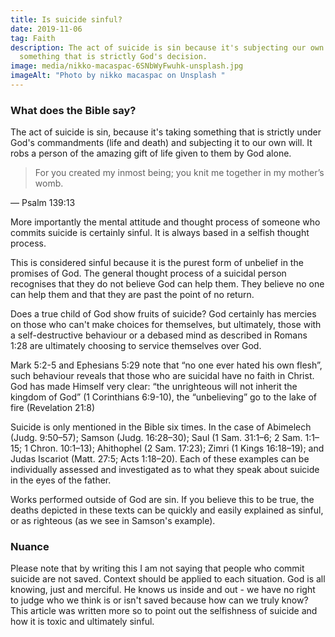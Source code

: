 ```yaml
---
title: Is suicide sinful?
date: 2019-11-06
tag: Faith
description: The act of suicide is sin because it's subjecting our own will onto
  something that is strictly God's decision.
image: media/nikko-macaspac-6SNbWyFwuhk-unsplash.jpg
imageAlt: "Photo by nikko macaspac on Unsplash "
---
```


### What does the Bible say?

The act of suicide is sin, because it's taking something that is strictly under God's commandments (life and death) and subjecting it to our own will. It robs a person of the amazing gift of life given to them by God alone.

> For you created my inmost being; you knit me together in my mother’s womb.

— Psalm 139:13

More importantly the mental attitude and thought process of someone who commits suicide is certainly sinful. It is always based in a selfish thought process.

This is considered sinful because it is the purest form of unbelief in the promises of God. The general thought process of a suicidal person recognises that they do not believe God can help them. They believe no one can help them and that they are past the point of no return.

Does a true child of God show fruits of suicide? God certainly has mercies on those who can't make choices for themselves, but ultimately, those with a self-destructive behaviour or a debased mind as described in Romans 1:28 are ultimately choosing to service themselves over God.

Mark 5:2-5 and Ephesians 5:29 note that “no one ever hated his own flesh”, such behaviour reveals that those who are suicidal have no faith in Christ. God has made Himself very clear: “the unrighteous will not inherit the kingdom of God” (1 Corinthians 6:9-10), the “unbelieving” go to the lake of fire (Revelation 21:8)

Suicide is only mentioned in the Bible six times. In the case of Abimelech (Judg. 9:50–57); Samson (Judg. 16:28–30); Saul (1 Sam. 31:1–6; 2 Sam. 1:1–15; 1 Chron. 10:1–13); Ahithophel (2 Sam. 17:23); Zimri (1 Kings 16:18–19); and Judas Iscariot (Matt. 27:5; Acts 1:18–20). Each of these examples can be individually assessed and investigated as to what they speak about suicide in the eyes of the father.

Works performed outside of God are sin. If you believe this to be true, the deaths depicted in these texts can be quickly and easily explained as sinful, or as righteous (as we see in Samson's example).

### Nuance

Please note that by writing this I am not saying that people who commit suicide are not saved. Context should be applied to each situation. God is all knowing, just and merciful. He knows us inside and out - we have no right to judge who we think is or isn't saved because how can we truly know? This article was written more so to point out the selfishness of suicide and how it is toxic and ultimately sinful.
